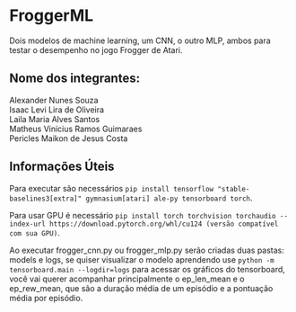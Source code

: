 # FroggerML
Dois modelos de machine learning, um CNN, o outro MLP, ambos para testar o desempenho no jogo Frogger de Atari.

## Nome dos integrantes:
Alexander Nunes Souza  
Isaac Levi Lira de Oliveira  
Laila Maria Alves Santos  
Matheus Vinicius Ramos Guimaraes  
Pericles Maikon de Jesus Costa  

## Informações Úteis
Para executar são necessários `pip install tensorflow "stable-baselines3[extra]" gymnasium[atari] ale-py tensorboard torch`.

Para usar GPU é necessário  `pip install torch torchvision torchaudio --index-url https://download.pytorch.org/whl/cu124 (versão compatível com sua GPU)`.

Ao executar frogger_cnn.py ou frogger_mlp.py serão criadas duas pastas: models e logs, se quiser visualizar o modelo aprendendo use `python -m tensorboard.main --logdir=logs` para acessar os gráficos do tensorboard, você vai querer acompanhar principalmente o ep_len_mean e o ep_rew_mean, que são a duração média de um episódio e a pontuação média por episódio.


